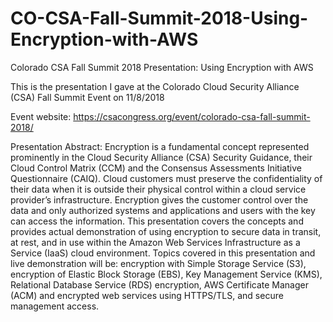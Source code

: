 # CO-CSA-Fall-Summit-2018-Using-Encryption-with-AWS
Colorado CSA Fall Summit 2018 Presentation: Using Encryption with AWS

This is the presentation I gave at the Colorado Cloud Security Alliance (CSA) Fall Summit Event on 11/8/2018

Event website:
https://csacongress.org/event/colorado-csa-fall-summit-2018/

Presentation Abstract:
Encryption is a fundamental concept represented prominently in the Cloud Security Alliance (CSA) Security Guidance, their Cloud Control Matrix (CCM) and the Consensus Assessments Initiative Questionnaire (CAIQ).  Cloud customers must preserve the confidentiality of their data when it is outside their physical control within a cloud service provider’s infrastructure.  Encryption gives the customer control over the data and only authorized systems and applications and users with the key can access the information.
This presentation covers the concepts and provides actual demonstration of using encryption to secure data in transit, at rest, and in use within the Amazon Web Services Infrastructure as a Service (IaaS) cloud environment.  Topics covered in this presentation and live demonstration will be: encryption with Simple Storage Service (S3), encryption of Elastic Block Storage (EBS), Key Management Service (KMS), Relational Database Service (RDS) encryption, AWS Certificate Manager (ACM) and encrypted web services using HTTPS/TLS, and secure management access.

